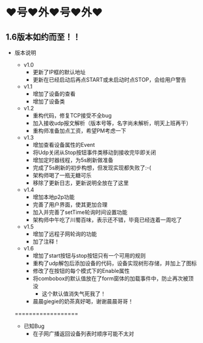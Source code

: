 # ♥号♥外♥号♥外♥ #
## 1.6版本如约而至！！ ##
- 版本说明
	- v1.0
		* 更新了IP框的默认地址
		* 更新在已经启动后再点START或未启动时点STOP，会给用户警告
	- v1.1
		* 增加了设备的查看
		* 增加了设备类
	- v1.2
		* 重构代码，修复TCP接受不全bug
		* 加入接收udp报文解析（版本号等，名字尚未解析，明天上班再干）
		* 重构师准备加点工资，希望PM考虑一下
	- v1.3
		* 增加查看设备属性的Event
		* 将Udp关闭从Stop按钮事件类移动到接收完毕即关闭
		* 增加定时器线程，为5s刷新做准备
		* 完成了5s刷新的初步构想，但发现实现都失败了:-(
		* 架构师喝了一瓶无糖可乐
		* 移除了更新日志，更新说明全放在了这里
	- v1.4
		* 增加本地p2p功能
		* 完善了用户界面，使其更加合理
		* 加入并完善了setTime轮询时间设置功能
		* 架构师中午吃了川蜀百味，表示还不错，毕竟已经连着一周吃了
	- v1.5
		* 增加了远程子网轮询的功能
		* 加了注释！
	- v1.6
		* 增加了start按钮与stop按钮只有一个可用的规则
		* 重构了udp解包后添加设备的代码，设备实现树形存储，并加上了图标
		* 修改了在按钮的每个模式下的Enable属性
		* 将combobox的默认值放在了form窗体的加载事件中，防止再次被顶没
			 - 这个默认值消失气死我了！ 
		* 晨晨giegie的奶茶真好喝，谢谢晨晨哥哥！

	==================

	- 已知Bug
		* 在子网广播返回设备列表时顺序可能不太对